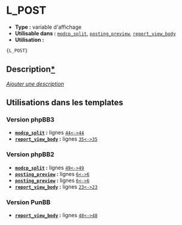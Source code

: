 # L_POST
* __Type :__ variable d'affichage
* __Utilisable dans :__ [`modcp_split`](../tpl/modcp_split.md#readme), [`posting_preview`](../tpl/posting_preview.md#readme), [`report_view_body`](../tpl/report_view_body.md#readme)
* __Utilisation :__

```html
{L_POST}
```

## Description[*](https://fa-tvars.appspot.com/var/L_POST)
[*Ajouter une description*](https://fa-tvars.appspot.com/var/L_POST)

## Utilisations dans les templates

### Version phpBB3
* __[`modcp_split`](../tpl/modcp_split.md#readme) :__ lignes [`44`](../src/prosilver/modcp_split.tpl#L44)[`<->`](../src/prosilver/modcp_split.tpl#L44-L44)[`44`](../src/prosilver/modcp_split.tpl#L44)
* __[`report_view_body`](../tpl/report_view_body.md#readme) :__ lignes [`35`](../src/prosilver/report_view_body.tpl#L35)[`<->`](../src/prosilver/report_view_body.tpl#L35-L35)[`35`](../src/prosilver/report_view_body.tpl#L35)

### Version phpBB2
* __[`modcp_split`](../tpl/modcp_split.md#readme) :__ lignes [`49`](../src/subsilver/modcp_split.tpl#L49)[`<->`](../src/subsilver/modcp_split.tpl#L49-L49)[`49`](../src/subsilver/modcp_split.tpl#L49)
* __[`posting_preview`](../tpl/posting_preview.md#readme) :__ lignes [`6`](../src/subsilver/posting_preview.tpl#L6)[`<->`](../src/subsilver/posting_preview.tpl#L6-L6)[`6`](../src/subsilver/posting_preview.tpl#L6)
* __[`posting_preview`](../tpl/posting_preview.md#readme) :__ lignes [`6`](../src/subsilver/posting_preview.tpl#L6)[`<->`](../src/subsilver/posting_preview.tpl#L6-L6)[`6`](../src/subsilver/posting_preview.tpl#L6)
* __[`report_view_body`](../tpl/report_view_body.md#readme) :__ lignes [`23`](../src/subsilver/report_view_body.tpl#L23)[`<->`](../src/subsilver/report_view_body.tpl#L23-L23)[`23`](../src/subsilver/report_view_body.tpl#L23)

### Version PunBB
* __[`report_view_body`](../tpl/report_view_body.md#readme) :__ lignes [`48`](../src/punbb/report_view_body.tpl#L48)[`<->`](../src/punbb/report_view_body.tpl#L48-L48)[`48`](../src/punbb/report_view_body.tpl#L48)

